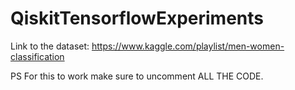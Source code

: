 # QiskitTensorflowExperiments
Link to the dataset: https://www.kaggle.com/playlist/men-women-classification

PS For this to work make sure to uncomment ALL THE CODE.
